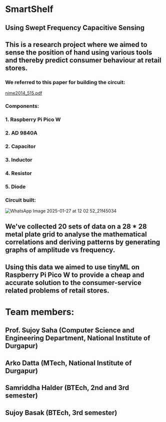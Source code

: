 # SmartShelf
## Using Swept Frequency Capacitive Sensing
##  This is a research project where we aimed to sense the position of hand using various tools and thereby predict consumer behaviour at retail stores.
### We referred to this paper for building the circuit:
[nime2014_515.pdf](https://github.com/user-attachments/files/18554242/nime2014_515.pdf)
### Components:
### 1. Raspberry Pi Pico W
### 2. AD 9840A
### 2. Capacitor
### 3. Inductor
### 4. Resistor
### 5. Diode
### Circuit built: 
![WhatsApp Image 2025-01-27 at 12 02 52_21f45034](https://github.com/user-attachments/assets/40af2822-1bdf-484d-9b0c-edca9772f9b4)
## We've collected 20 sets of data on a 28 * 28 metal plate grid to analyse the mathematical correlations and deriving patterns by generating graphs of amplitude vs frequency.
## Using this data we aimed to use tinyML on Raspberry Pi Pico W to provide a cheap and accurate solution to the consumer-service related problems of retail stores.
# Team members:
## Prof. Sujoy Saha (Computer Science and Engineering Department, National Institute of Durgapur)
## Arko Datta (MTech, National Institute of Durgapur)
## Samriddha Halder (BTEch, 2nd and 3rd semester)
## Sujoy Basak (BTEch, 3rd semester)
